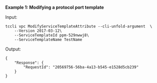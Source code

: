 **Example 1: Modifying a protocol port template**



Input: 

```
tccli vpc ModifyServiceTemplateAttribute --cli-unfold-argument  \
    --Version 2017-03-12\
    --ServiceTemplateId ppm-529nwwj8\
    --ServiceTemplateName TestName
```

Output: 
```
{
    "Response": {
        "RequestId": "20569756-56ba-4a13-b545-e1528d5cb239"
    }
}
```

